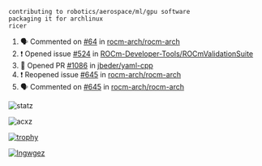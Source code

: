 ```
contributing to robotics/aerospace/ml/gpu software
packaging it for archlinux
ricer
```

<!--START_SECTION:activity-->
1. 🗣 Commented on [#64](https://github.com/rocm-arch/rocm-arch/issues/64) in [rocm-arch/rocm-arch](https://github.com/rocm-arch/rocm-arch)
2. ❗️ Opened issue [#524](https://github.com/ROCm-Developer-Tools/ROCmValidationSuite/issues/524) in [ROCm-Developer-Tools/ROCmValidationSuite](https://github.com/ROCm-Developer-Tools/ROCmValidationSuite)
3. 💪 Opened PR [#1086](https://github.com/jbeder/yaml-cpp/pull/1086) in [jbeder/yaml-cpp](https://github.com/jbeder/yaml-cpp)
4. ❗️ Reopened issue [#645](https://github.com/rocm-arch/rocm-arch/issues/645) in [rocm-arch/rocm-arch](https://github.com/rocm-arch/rocm-arch)
5. 🗣 Commented on [#645](https://github.com/rocm-arch/rocm-arch/issues/645) in [rocm-arch/rocm-arch](https://github.com/rocm-arch/rocm-arch)
<!--END_SECTION:activity-->


![statz](https://github-readme-stats.vercel.app/api?username=acxz&include_all_commits=true&show_icons=true)

<p><img align="center" src="https://github-readme-streak-stats.herokuapp.com/?user=acxz&" alt="acxz" /></p>

[![trophy](https://github-profile-trophy.vercel.app/?username=acxz)](https://github.com/ryo-ma/github-profile-trophy)

[![lngwgez](https://github-readme-stats.vercel.app/api/top-langs/?username=acxz&layout=compact)](https://github.com/acxz/github-readme-stats)
